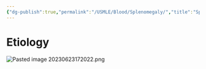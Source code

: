 ```yaml
---
{"dg-publish":true,"permalink":"/USMLE/Blood/Splenomegaly/","title":"Splenomegaly"}
---
```



# Etiology
![Pasted image 20230623172022.png](/img/user/appendix/Pasted%20image%2020230623172022.png)
